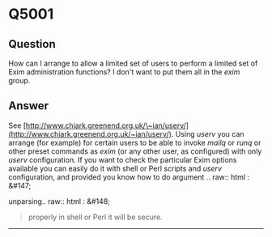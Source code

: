 Q5001
=====

Question
--------

How can I arrange to allow a limited set of users to perform a limited
set of Exim administration functions? I don't want to put them all in
the *exim* group.

Answer
------

See [http://www.chiark.greenend.org.uk/\~ian/userv/](http://www.chiark.greenend.org.uk/~ian/userv/). Using *userv* you can arrange (for example) for certain users to be able to invoke *mailq* or *runq* or other preset commands as *exim* (or any other user, as configured) with only *userv* configuration. If you want to check the particular Exim options available you can easily do it with shell or Perl scripts and *userv* configuration, and provided you know how to do argument .. raw:: html
:   &\#147;

unparsing.. raw:: html
:   &\#148;

> properly in shell or Perl it will be secure.

* * * * *
